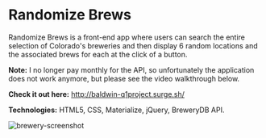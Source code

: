 # Randomize Brews

Randomize Brews is a front-end app where users can search the entire selection of Colorado's breweries and then display 6 random locations and the associated brews for each at the click of a button.

**Note:** I no longer pay monthly for the API, so unfortunately the application does not work anymore, but please see the video walkthrough below.

**Check it out here:** http://baldwin-q1project.surge.sh/

**Technologies:** HTML5, CSS, Materialize, jQuery, BreweryDB API.

![brewery-screenshot](https://cloud.githubusercontent.com/assets/18018191/20936934/eebb03c6-bba1-11e6-9b2f-be0323c00cd8.png)
